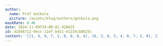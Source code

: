 ```yaml
---
author:
  name: Prof Gotkola
  picture: /assets/blog/authors/gotkola.png
maskRate: 0.46
date: 2024-11-09T19:00:01.920825
id: d2d46712-9ecc-11ef-b451-41234cb8625c
content: '[[1, 4, 0, 7, 2, 0, 0, 8, 6], [6, 3, 8, 5, 4, 0, 7, 2, 9], [2, 0, 0, 0, 0, 6, 0, 1, 0], [0, 0, 3, 8, 1, 0, 0, 7, 0], [9, 0, 0, 2, 0, 7, 6, 3, 0], [7, 0, 0, 3, 6, 9, 0, 0, 5], [8, 0, 5, 4, 0, 0, 3, 0, 7], [4, 7, 0, 0, 3, 0, 1, 0, 0], [3, 0, 0, 1, 7, 0, 2, 0, 0]]'
---
```

